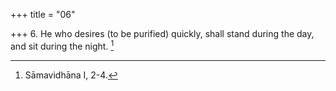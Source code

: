 +++
title = "06"

+++
6. He who desires (to be purified) quickly, shall stand during the day, and sit during the night. [^4] 


[^4]:  Sāmavidhāna I, 2-4.
